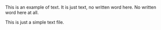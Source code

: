 This is an example of text.
It is just text, no written word here.
No written word here at all.

This is just a simple text file.